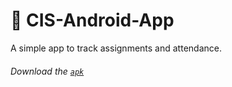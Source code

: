 # 📆 CIS-Android-App

A simple app to track assignments and attendance.

###### Download the [`apk`](https://github.com/Kan1shka9/CIS-Android-App/raw/master/apk/cis-tracker.apk)

<!---

###### Demo:-

[![](images/1.png)](https://www.youtube.com/embed/KUSNUpuDxp0?rel=0 "CIS-Android-App")

--->
